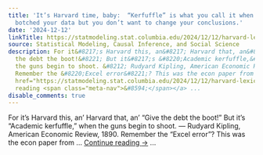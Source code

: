 ```yaml
---
title: 'It’s Harvard time, baby:  “Kerfuffle” is what you call it when you completely
  botched your data but you don’t want to change your conclusions.'
date: '2024-12-12'
linkTitle: https://statmodeling.stat.columbia.edu/2024/12/12/harvard-lexicon-kerfuffle-is-what-you-call-it-when-you-completely-botched-your-data-but-you-dont-want-to-change-your-conclusions/
source: Statistical Modeling, Causal Inference, and Social Science
description: For it&#8217;s Harvard this, an&#8217; Harvard that, an&#8217; &#8220;Give
  the debt the boot!&#8221; But it&#8217;s &#8220;Academic kerfuffle,&#8221; when
  the guns begin to shoot. &#8212; Rudyard Kipling, American Economic Review, 1890.
  Remember the &#8220;Excel error&#8221;? This was the econ paper from &#8230; <a
  href="https://statmodeling.stat.columbia.edu/2024/12/12/harvard-lexicon-kerfuffle-is-what-you-call-it-when-you-completely-botched-your-data-but-you-dont-want-to-change-your-conclusions/">Continue
  reading <span class="meta-nav">&#8594;</span></a> ...
disable_comments: true
---
```

For it&#8217;s Harvard this, an&#8217; Harvard that, an&#8217; &#8220;Give the debt the boot!&#8221; But it&#8217;s &#8220;Academic kerfuffle,&#8221; when the guns begin to shoot. &#8212; Rudyard Kipling, American Economic Review, 1890. Remember the &#8220;Excel error&#8221;? This was the econ paper from &#8230; <a href="https://statmodeling.stat.columbia.edu/2024/12/12/harvard-lexicon-kerfuffle-is-what-you-call-it-when-you-completely-botched-your-data-but-you-dont-want-to-change-your-conclusions/">Continue reading <span class="meta-nav">&#8594;</span></a> ...